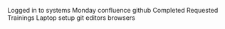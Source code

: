 Logged in to systems
    Monday
    confluence
    github
Completed Requested Trainings
Laptop setup
    git
    editors
    browsers

